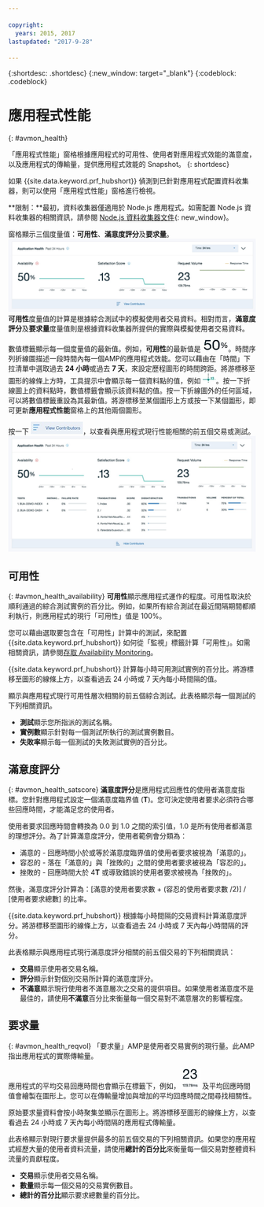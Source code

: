 ```yaml
---

copyright:
  years: 2015, 2017
lastupdated: "2017-9-28"

---
```


{:shortdesc: .shortdesc}
{:new_window: target="_blank"}
{:codeblock: .codeblock}

# 應用程式性能
{: #avmon_health}

「應用程式性能」窗格根據應用程式的可用性、使用者對應用程式效能的滿意度，以及應用程式的傳輸量，提供應用程式效能的 Snapshot。
{: shortdesc}

如果 {{site.data.keyword.prf_hubshort}} 偵測到已針對應用程式配置資料收集器，則可以使用「應用程式性能」窗格進行檢視。

**限制：**最初，資料收集器僅適用於 Node.js 應用程式。如需配置 Node.js 資料收集器的相關資訊，請參閱 [Node.js 資料收集器文件](https://www.npmjs.com/package/ibmapm "（在新分頁或視窗中開啟）"){: new_window}。

窗格顯示三個度量值：**可用性**、**滿意度評分**及**要求量**。
![「應用程式性能」窗格，其顯示應用程式可用性層次、使用者滿意度及交易傳輸量。](images/avmon_app_health_ui.jpg)
 **可用性**度量值的計算是根據綜合測試中的模擬使用者交易資料。相對而言，**滿意度評分**及**要求量**度量值則是根據資料收集器所提供的實際與模擬使用者交易資料。

數值標籤顯示每一個度量值的最新值。例如，**可用性**的最新值是 ![「可用性」度量值的最新值。](images/avmon_app_health_latest.jpg)。時間序列折線圖描述一段時間內每一個AMP的應用程式效能。您可以藉由在「時間」下拉清單中選取過去 **24 小時**或過去 **7 天**，來設定歷程圖形的時間跨距。將游標移至圖形的線條上方時，工具提示中會顯示每一個資料點的值，例如 ![歷程折線圖上的工具提示。](images/avmon_app_health_hover.jpg)。按一下折線圖上的資料點時，數值標籤會顯示該資料點的值。按一下折線圖外的任何區域，可以將數值標籤重設為其最新值。將游標移至某個圖形上方或按一下某個圖形，即可更新**應用程式性能**窗格上的其他兩個圖形。

按一下 ![「檢視提供項目」功能表，您可以展開以查看提供的交易或測試。](images/avmon_view_contrib.jpg)，以查看與應用程式現行性能相關的前五個交易或測試。![「應用程式性能」窗格，其顯示可用性層次、使用者滿意度及應用程式交易傳輸量。](images/avmon_app_health_expanded.jpg)

## 可用性
{: #avmon_health_availability}
**可用性**顯示應用程式運作的程度。可用性取決於順利通過的綜合測試實例的百分比。例如，如果所有綜合測試在最近間隔期間都順利執行，則應用程式的現行「可用性」值是 100%。

您可以藉由選取要包含在「可用性」計算中的測試，來配置 {{site.data.keyword.prf_hubshort}} 如何從「監視」標籤計算「可用性」。如需相關資訊，請參閱[存取 Availability Monitoring](avmon_tab.html "您可以從**監視**標籤存取 Availability Monitoring 儀表板。Cloud Foundry 應用程式的「監視」標籤會顯示有關測試可用性和狀態的摘要資訊，以及服務訂閱詳細資料和用量。")。

{{site.data.keyword.prf_hubshort}} 計算每小時可用測試實例的百分比。將游標移至圖形的線條上方，以查看過去 24 小時或 7 天內每小時間隔的值。

顯示與應用程式現行可用性層次相關的前五個綜合測試。此表格顯示每一個測試的下列相關資訊。

-   **測試**顯示您所指派的測試名稱。
-   **實例數**顯示針對每一個測試所執行的測試實例數目。
-   **失敗率**顯示每一個測試的失敗測試實例的百分比。


## 滿意度評分
{: #avmon_health_satscore}
**滿意度評分**是應用程式回應性的使用者滿意度指標。您針對應用程式設定一個滿意度臨界值 (**T**)。您可決定使用者要求必須符合哪些回應時間，才能滿足您的使用者。

使用者要求回應時間會轉換為 0.0 到 1.0 之間的索引值，1.0 是所有使用者都滿意的理想評分。為了計算滿意度評分，使用者範例會分類為：

-   滿意的 - 回應時間小於或等於滿意度臨界值的使用者要求被視為「滿意的」。
-   容忍的 - 落在「滿意的」與「挫敗的」之間的使用者要求被視為「容忍的」。
-   挫敗的 - 回應時間大於 4**T** 或導致錯誤的使用者要求被視為「挫敗的」。

然後，滿意度評分計算為：[滿意的使用者要求數 + (容忍的使用者要求數 /2)] / [使用者要求總數] 的比率。

{{site.data.keyword.prf_hubshort}} 根據每小時間隔的交易資料計算滿意度評分。將游標移至圖形的線條上方，以查看過去 24 小時或 7 天內每小時間隔的評分。

此表格顯示與應用程式現行滿意度評分相關的前五個交易的下列相關資訊：

-   **交易**顯示使用者交易名稱。
-   **評分**顯示針對個別交易所計算的滿意度評分。
-   **不滿意**顯示現行使用者不滿意層次之交易的提供項目。如果使用者滿意度不是最佳的，請使用**不滿意**百分比來衡量每一個交易對不滿意層次的影響程度。


## 要求量
{: #avmon_health_reqvol}
「要求量」AMP是使用者交易實例的現行量。此AMP指出應用程式的實際傳輸量。

應用程式的平均交易回應時間也會顯示在標籤下，例如，![最新的平均回應時間值。](images/avmon_app_health_response.jpg) 及平均回應時間值會繪製在圖形上。您可以在傳輸量增加與增加的平均回應時間之間尋找相關性。

原始要求量資料會按小時聚集並顯示在圖形上。將游標移至圖形的線條上方，以查看過去 24 小時或 7 天內每小時間隔的應用程式傳輸量。

此表格顯示對現行要求量提供最多的前五個交易的下列相關資訊。如果您的應用程式經歷大量的使用者資料流量，請使用**總計的百分比**來衡量每一個交易對整體資料流量的貢獻程度。

-   **交易**顯示使用者交易名稱。
-   **數量**顯示每一個交易的交易實例數目。
-   **總計的百分比**顯示要求總數量的百分比。
